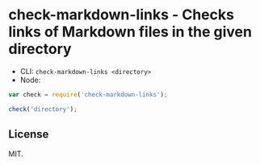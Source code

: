 # check-markdown-links - Checks links of Markdown files in the given directory

* CLI: `check-markdown-links <directory>`
* Node:

```javascript
var check = require('check-markdown-links');

check('directory');
```

## License

MIT.

